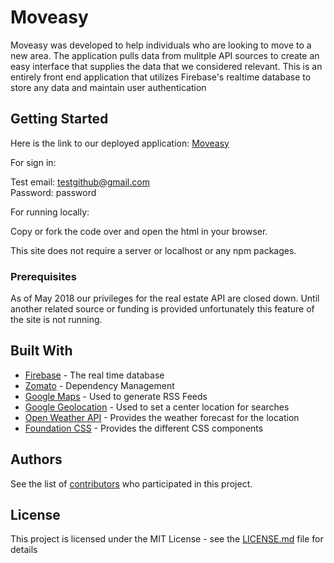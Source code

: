 # Moveasy

Moveasy was developed to help individuals who are looking to move to a new area. The application pulls data from mulitple API sources to create an easy interface that supplies the data that we considered relevant. This is an entirely front end application that utilizes Firebase's realtime database to store any data and maintain user authentication

## Getting Started

Here is the link to our deployed application: [Moveasy](https://dbdoyle182.github.io/Moveasy/)

For sign in:

Test email: testgithub@gmail.com   
Password: password

For running locally:

 Copy or fork the code over and open the html in your browser.
 
 This site does not require a server or localhost or any npm packages.

### Prerequisites

As of May 2018 our privileges for the real estate API are closed down. Until another related source or funding is provided unfortunately this feature of the site is not running.

## Built With

* [Firebase]() - The real time database
* [Zomato]() - Dependency Management
* [Google Maps]() - Used to generate RSS Feeds
* [Google Geolocation]() - Used to set a center location for searches
* [Open Weather API]() - Provides the weather forecast for the location
* [Foundation CSS]() - Provides the different CSS components


## Authors

See the list of [contributors](https://github.com/your/project/contributors) who participated in this project.

## License

This project is licensed under the MIT License - see the [LICENSE.md](LICENSE.md) file for details


